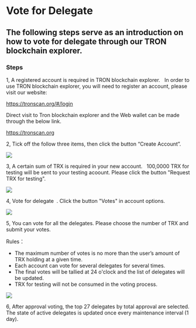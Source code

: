 # Vote for Delegate

## The following steps serve as an introduction on how to vote for delegate through our TRON blockchain explorer.

### Steps

1, A registered account is required in TRON blockchain explorer.   In order to use TRON blockchain explorer, you will need to register an account, please visit our website:    

   https://tronscan.org/#/login

   Direct visit to Tron blockchain explorer and the Web wallet can be made through the below link.

   https://tronscan.org   

2, Tick off the follow three items, then click the button “Create Account”.     

![](https://raw.githubusercontent.com/ybhgenius/Documentation/master/images/running_a_delegate/create_account.png)

3, A certain sum of TRX is required in your new account.   100,0000 TRX for testing will be sent to your testing acoount. Please click the button "Request TRX for testing".  

![](https://raw.githubusercontent.com/ybhgenius/Documentation/master/images/running_a_delegate/request_for_testing.png)

4, Vote for delegate  . Click the button "Votes" in account options.  

![](https://raw.githubusercontent.com/ybhgenius/Documentation/master/images/running_a_delegate/votes.png)

5, You can vote for all the delegates. Please choose the number of TRX and submit your votes.  

Rules：
   + The maximum number of votes is no more than the user’s amount of TRX holding at a given time.
   + Each account can vote for several delegates for several times.
   + The final votes will be tallied at 24 o'clock and the list of delegates will be updated.
   + TRX for testing will not be consumed in the voting process.

![](https://raw.githubusercontent.com/ybhgenius/Documentation/master/images/running_a_delegate/submit_vote.png)

6, After approval voting, the top 27 delegates by total approval are selected. The state of active delegates is updated once every maintenance interval (1 day).
